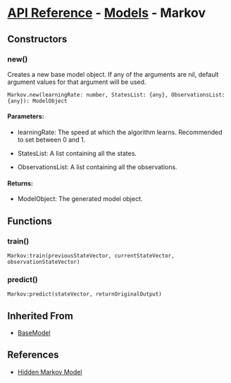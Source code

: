 # [API Reference](../../API.md) - [Models](../Models.md) - Markov

## Constructors

### new()

Creates a new base model object. If any of the arguments are nil, default argument values for that argument will be used.

```
Markov.new(learningRate: number, StatesList: {any}, ObservationsList: {any}): ModelObject
```

#### Parameters:

* learningRate: The speed at which the algorithm learns. Recommended to set between 0 and 1.

* StatesList: A list containing all the states.

* ObservationsList: A list containing all the observations. 

#### Returns:

* ModelObject: The generated model object.

## Functions

### train()

```
Markov:train(previousStateVector, currentStateVector, observationStateVector)
```

### predict()

```
Markov:predict(stateVector, returnOriginalOutput)
```

## Inherited From

* [BaseModel](BaseModel.md)

## References

* [Hidden Markov Model](https://web.stanford.edu/~jurafsky/slp3/A.pdf)
